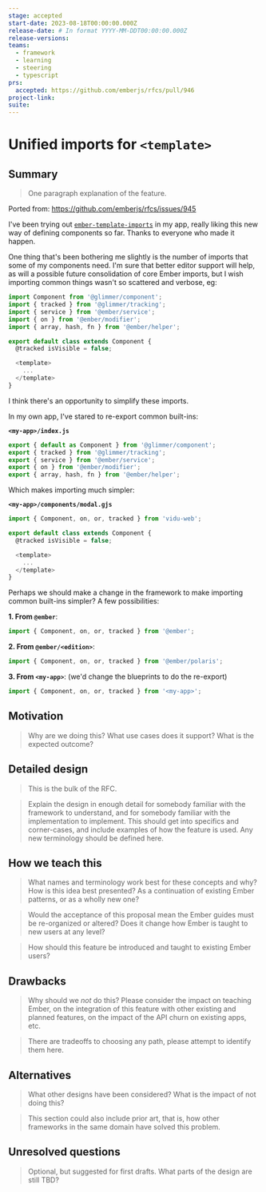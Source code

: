 ```yaml
---
stage: accepted
start-date: 2023-08-18T00:00:00.000Z 
release-date: # In format YYYY-MM-DDT00:00:00.000Z
release-versions:
teams: 
  - framework
  - learning
  - steering
  - typescript
prs:
  accepted: https://github.com/emberjs/rfcs/pull/946
project-link:
suite: 
---
```


<!--- 
Directions for above: 

stage: Leave as is
start-date: Fill in with today's date, 2032-12-01T00:00:00.000Z
release-date: Leave as is
release-versions: Leave as is
teams: Include only the [team(s)](README.md#relevant-teams) for which this RFC applies
prs:
  accepted: Fill this in with the URL for the Proposal RFC PR
project-link: Leave as is
suite: Leave as is
-->

# Unified imports for `<template>` 

## Summary

> One paragraph explanation of the feature.

Ported from: https://github.com/emberjs/rfcs/issues/945


I've been trying out [`ember-template-imports`](https://github.com/ember-template-imports/ember-template-imports) in my app, really liking this new way of defining components so far. Thanks to everyone who made it happen.

One thing that's been bothering me slightly is the number of imports that some of my components need. I'm sure that better editor support will help, as will a possible future consolidation of core Ember imports, but I wish importing common things wasn't so scattered and verbose, eg:

```js
import Component from '@glimmer/component';
import { tracked } from '@glimmer/tracking';
import { service } from '@ember/service';
import { on } from '@ember/modifier';
import { array, hash, fn } from '@ember/helper';

export default class extends Component {
  @tracked isVisible = false;

  <template>
    ...
  </template>
}
```

I think there's an opportunity to simplify these imports. 

In my own app, I've stared to re-export common built-ins:

**`<my-app>/index.js`**
```js
export { default as Component } from '@glimmer/component';
export { tracked } from '@glimmer/tracking';
export { service } from '@ember/service';
export { on } from '@ember/modifier';
export { array, hash, fn } from '@ember/helper';
```

Which makes importing much simpler:

**`<my-app>/components/modal.gjs`**
```js
import { Component, on, or, tracked } from 'vidu-web';

export default class extends Component {
  @tracked isVisible = false;

  <template>
    ...
  </template>
}
```

Perhaps we should make a change in the framework to make importing common built-ins simpler? A few possibilities:

**1. From `@ember`**:
```js
import { Component, on, or, tracked } from '@ember';
```

**2. From `@ember/<edition>`**:
```js
import { Component, on, or, tracked } from '@ember/polaris';
```

**3. From `<my-app>`**: (we'd change the blueprints to do the re-export)
```js
import { Component, on, or, tracked } from '<my-app>';
```


## Motivation

> Why are we doing this? What use cases does it support? What is the expected
outcome?

## Detailed design

> This is the bulk of the RFC.

> Explain the design in enough detail for somebody
familiar with the framework to understand, and for somebody familiar with the
implementation to implement. This should get into specifics and corner-cases,
and include examples of how the feature is used. Any new terminology should be
defined here.

## How we teach this

> What names and terminology work best for these concepts and why? How is this
idea best presented? As a continuation of existing Ember patterns, or as a
wholly new one?

> Would the acceptance of this proposal mean the Ember guides must be
re-organized or altered? Does it change how Ember is taught to new users
at any level?

> How should this feature be introduced and taught to existing Ember
users?

## Drawbacks

> Why should we *not* do this? Please consider the impact on teaching Ember,
on the integration of this feature with other existing and planned features,
on the impact of the API churn on existing apps, etc.

> There are tradeoffs to choosing any path, please attempt to identify them here.

## Alternatives

> What other designs have been considered? What is the impact of not doing this?

> This section could also include prior art, that is, how other frameworks in the same domain have solved this problem.

## Unresolved questions

> Optional, but suggested for first drafts. What parts of the design are still
TBD?
